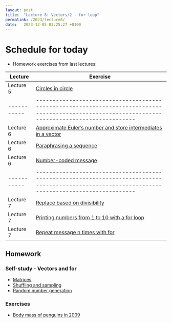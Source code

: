 ```yaml
---
layout: post
title:  "Lecture 8: Vectors/2 - for loop"
permalink: /2023/lecture8/
date:   2023-12-05 03:25:27 +0100
---
```


# Schedule for today

- Homework exercises from last lectures:


| Lecture   | Exercise                                                                                                                                       |
|-----------|------------------------------------------------------------------------------------------------------------------------------------------------|
| Lecture 5 | [Circles in circle](https://adamkocsis.github.io/rkheion/Exercises/2022-11-21d_circles_in_circle.html)                                         |
|-----------|------------------------------------------------------------------------------------------------------------------------------------------------|
| Lecture 6 | [Approximate Euler’s number and store intermediates in a vector](https://adamkocsis.github.io/rkheion/Exercises/2022-11-26c_euler_vector.html) |
| Lecture 6 | [Paraphrasing a sequence](https://adamkocsis.github.io/rkheion/Exercises/2022-12-12c_sequence_para.html)                                       |
| Lecture 6 | [Number-coded message](https://adamkocsis.github.io/rkheion/Exercises/2022-12-12b_number_coding.html)                                          |
|-----------|------------------------------------------------------------------------------------------------------------------------------------------------|
| Lecture 7 | [Replace based on divisibility](https://adamtkocsis.com/rkheion/Exercises/2023-11-26-replace_divisibility.html)                                |
| Lecture 7 | [Printing numbers from 1 to 10 with a for loop](https://adamkocsis.github.io/rkheion/Exercises/2023-11-27_printing_numbers_for.html)           |
| Lecture 7 | [Repeat message n times with for](https://adamkocsis.github.io/rkheion/Exercises/2023-11-27b_repeat_message_for.html)                          |


## Homework 

### Self-study - Vectors and for

- [Matrices](https://adamkocsis.github.io/rkheion/2_Advanced_Beginner/10_matrices_and_arrays/matrices.html)
- [Shuffling and sampling](https://adamtkocsis.com/rkheion/2_Advanced_Beginner/12_randomness/sample.html)
- [Random number generation](https://adamtkocsis.com/rkheion/2_Advanced_Beginner/12_randomness/r-dist.html)
 
### Exercises 

- [Body mass of penguins in 2009](https://adamtkocsis.com/rkheion/Exercises/2023-02-15_penguin_species.html)
